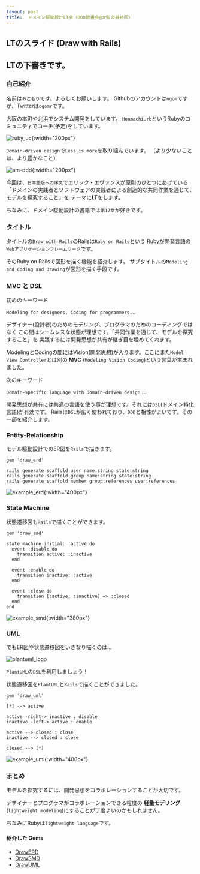 ```yaml
---
layout: post
title:  ドメイン駆動設計LT会（DDD読書会@大阪の最終回）
---
```


## LTのスライド (Draw with Rails)

<div style="width: 50%">
<script async class="speakerdeck-embed" data-id="904a441014f001327bc932e10a601b4b" data-ratio="1.33333333333333" src="//speakerdeck.com/assets/embed.js"></script>
</div>

## LTの下書きです。

### 自己紹介

名前は`おごもり`です。よろしくお願いします。
Githubのアカウントは`ogom`ですが、Twitterは`ogomr`です。

大阪の本町や北浜でシステム開発をしています。
 `Honmachi.rb`というRubyのコミュニティでコーチ(予定)をしています。

![ruby_uc](https://dl.dropboxusercontent.com/u/14690051/blog/ruby_uc.jpg){:width="200px"}

`Domain-driven design`で`Less is more`を取り組んでいます。
（より少ないことは、より豊かなこと）

![am-ddd](https://dl.dropboxusercontent.com/u/14690051/blog/am-ddd.jpg){:width="200px"}

今回は、`日本語版への序文`でエリック・エヴァンスが原則のひとつにあげている
「ドメインの実践者とソフトウェアの実践者による創造的な共同作業を通じて、モデルを探究すること」を
テーマに**LT**をします。

ちなみに、ドメイン駆動設計の書籍では`第17章`が好きです。

### タイトル

タイトルの`Draw with Rails`のRailsは`Ruby on Rails`という
Rubyが開発言語の`Webアプリケーションフレームワーク`です。

そのRuby on Railsで図形を描く機能を紹介します。
サブタイトルの`Modeling and Coding and Drawing`が図形を描く手段です。

### MVC と DSL

初めのキーワード

`Modeling for designers, Coding for programmers` ...

デザイナー(設計者)のためのモデリング、プログラマのためのコーディングではなく
この間はシームレスな状態が理想です。「共同作業を通じて、モデルを探究すること」を
実践するには開発思想が共有が継ぎ目を埋めてくれます。

ModelingとCodingの間にはVision(開発思想)が入ります。ここにまた`Model View Controller`とは別の
 **MVC** (`Modeling Vision Coding`)という言葉が生まれました。

次のキーワード

`Domain-specific language with Domain-driven design` ...

開発思想が共有には共通の言語を使う事が理想です。それには`DSL`(ドメイン特化言語)が有効です。
Railsは`DSL`が広く使われており、`DDD`と相性がよいです。その一部を紹介します。

### Entity-Relationship

モデル駆動設計でのER図を`Rails`で描きます。

```
gem 'draw_erd'
```

```
rails generate scaffold user name:string state:string
rails generate scaffold group name:string state:string
rails generate scaffold member group:references user:references
```

![example_erd](http://ogom.github.io/draw_erd/assets/img/example.png){:width="400px"}

### State Machine

状態遷移図も`Rails`で描くことができます。

```
gem 'draw_smd'
```

```
state_machine initial: :active do
  event :disable do
    transition active: :inactive
  end

  event :enable do
    transition inactive: :active
  end

  event :close do
    transition [:active, :inactive] => :closed
  end
end
```

![example_smd](http://ogom.github.io/draw_smd/assets/img/example.png){:width="380px"}

### UML

でもER図や状態遷移図をいきなり描くのは...

![plantuml_logo](http://plantuml.sourceforge.net/logoc.png)

`PlantUML`の`DSL`を利用しましょう！

状態遷移図を`PlantUML`と`Rails`で描くことができました。

```
gem 'draw_uml'
```

```
[*] --> active

active -right-> inactive : disable
inactive -left-> active : enable

active --> closed : close
inactive --> closed : close

closed --> [*]
```

![example_uml](https://raw.githubusercontent.com/ogom/draw_uml/gh-pages/assets/img/example_state.png){:width="400px"}

### まとめ

モデルを探究するには、開発思想をコラボレーションすることが大切です。

デザイナーとプログラマがコラボレーションできる程度の
 **軽量モデリング**(`lightweight modeling`)にすることが丁度よいのかもしれません。

ちなみにRubyは`lightweight language`です。

#### 紹介した Gems

* [DrawERD](http://ogom.github.io/draw_erd/)
* [DrawSMD](http://ogom.github.io/draw_smd/)
* [DrawUML](http://ogom.github.io/draw_uml/)
